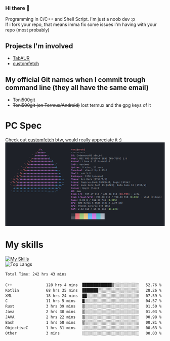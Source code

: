 ### Hi there 👋

Programming in C/C++ and Shell Script. I'm just a noob dev :p\
If i fork your repo, that means imma fix some issues I'm having with your repo (most probably)

## Projects I'm involved
 - [TabAUR](https://github.com/BurntRanch/TabAUR)
 - [customfetch](https://github.com/Toni500github/customfetch)

## My official Git names when I commit trough command line (they all have the same email)
* Toni500git
* ~~Toni500git (on Termux/Android)~~ lost termux and the gpg keys of it

# PC Spec
Check out [customfetch](https://github.com/Toni500github/customfetch) btw, would really appreciate it :)
![screenshot.png](https://github.com/Toni500github/customfetch/raw/main/screenshot.png)

# My skills
[![My Skills](https://skillicons.dev/icons?i=cpp,bash,androidstudio,arch,linux&theme=light)](https://skillicons.dev)\
![Top Langs](https://github-readme-stats.vercel.app/api/top-langs/?username=Toni500github&layout=compact)

<!--START_SECTION:waka-->

```txt
Total Time: 242 hrs 43 mins

C++               128 hrs 4 mins  █████████████▒░░░░░░░░░░░   52.76 %
Kotlin            68 hrs 35 mins  ███████░░░░░░░░░░░░░░░░░░   28.26 %
XML               18 hrs 24 mins  ██░░░░░░░░░░░░░░░░░░░░░░░   07.59 %
C                 11 hrs 5 mins   █░░░░░░░░░░░░░░░░░░░░░░░░   04.57 %
Rust              3 hrs 39 mins   ▒░░░░░░░░░░░░░░░░░░░░░░░░   01.50 %
Java              2 hrs 30 mins   ▒░░░░░░░░░░░░░░░░░░░░░░░░   01.03 %
JAVA              2 hrs 22 mins   ▒░░░░░░░░░░░░░░░░░░░░░░░░   00.98 %
Bash              1 hrs 58 mins   ▒░░░░░░░░░░░░░░░░░░░░░░░░   00.81 %
ObjectiveC        1 hrs 31 mins   ░░░░░░░░░░░░░░░░░░░░░░░░░   00.63 %
Other             3 mins          ░░░░░░░░░░░░░░░░░░░░░░░░░   00.03 %
```

<!--END_SECTION:waka-->
